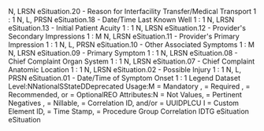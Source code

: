 

N, LRSN
eSituation.20 - Reason for Interfacility Transfer/Medical Transport
1 : 1
N, L, PRSN
eSituation.18 - Date/Time Last Known Well
1 : 1
N, LRSN
eSituation.13 - Initial Patient Acuity
1 : 1
N, LRSN
eSituation.12 - Provider's Secondary Impressions
1 : M
N, LRSN
eSituation.11 - Provider's Primary Impression
1 : 1
N, L, PRSN
eSituation.10 - Other Associated Symptoms
1 : M
N, LRSN
eSituation.09 - Primary Symptom
1 : 1
N, LRSN
eSituation.08 - Chief Complaint Organ System
1 : 1
N, LRSN
eSituation.07 - Chief Complaint Anatomic Location
1 : 1
N, LRSN
eSituation.02 - Possible Injury
1 : 1
N, L, PRSN
eSituation.01 - Date/Time of Symptom Onset
1 : 1
Legend
Dataset Level:NNationalSStateDDeprecated
Usage:M = Mandatory ,  = Required ,  = Recommended, or  = OptionalREO
Attributes:N = Not Values,  = Pertinent Negatives ,  = Nillable,  = Correlation ID, and/or  = UUIDPLCU
I = Custom Element ID,  = Time Stamp,  = Procedure Group Correlation IDTG
eSituation
eSituation